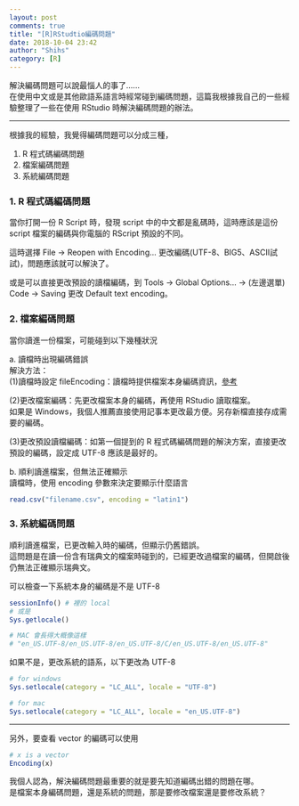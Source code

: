 ```yaml
---
layout: post
comments: true
title: "[R]RStudtio編碼問題"
date: 2018-10-04 23:42
author: "Shihs"
category: [R]
---
```


解決編碼問題可以說最惱人的事了......<br>
在使用中文或是其他歐語系語言時經常碰到編碼問題，這篇我根據我自己的一些經驗整理了一些在使用 RStudio 時解決編碼問題的辦法。

***

根據我的經驗，我覺得編碼問題可以分成三種，
1. R 程式碼編碼問題
2. 檔案編碼問題
3. 系統編碼問題




### 1. R 程式碼編碼問題
當你打開一份 R Script 時，發現 script 中的中文都是亂碼時，這時應該是這份 script 檔案的編碼與你電腦的 RScript 預設的不同。

這時選擇 File -> Reopen with Encoding... 更改編碼(UTF-8、BIG5、ASCII試試)，問題應該就可以解決了。

或是可以直接更改預設的讀檔編碼，到 Tools -> Global Options... -> (左邊選單) Code -> Saving 更改 Default text encoding。


### 2. 檔案編碼問題
當你讀進一份檔案，可能碰到以下幾種狀況<br>

a. 讀檔時出現編碼錯誤<br>
解決方法： <br>
(1)讀檔時設定 fileEncoding：讀檔時提供檔案本身編碼資訊，[參考](https://shihs.github.io/blog/r/2018/01/17/R-read.csv出現編碼錯誤訊息/)<br>


(2)更改檔案編碼：先更改檔案本身的編碼，再使用 RStudio 讀取檔案。<br>
   如果是 Windows，我個人推薦直接使用記事本更改最方便。另存新檔直接存成需要的編碼。<br>

(3)更改預設讀檔編碼：如第一個提到的 R 程式碼編碼問題的解決方案，直接更改預設的編碼，設定成 UTF-8 應該是最好的。<br>


b. 順利讀進檔案，但無法正確顯示<br>
讀檔時，使用 encoding 參數來決定要顯示什麼語言

```r
read.csv("filename.csv", encoding = "latin1")
```



### 3. 系統編碼問題
順利讀進檔案，已更改輸入時的編碼，但顯示仍舊錯誤。<br>
這問題是在讀一份含有瑞典文的檔案時碰到的，已經更改過檔案的編碼，但開啟後仍無法正確顯示瑞典文。

可以檢查一下系統本身的編碼是不是 UTF-8 
```r
sessionInfo() # 裡的 local
# 或是
Sys.getlocale()

# MAC 會長得大概像這樣
# "en_US.UTF-8/en_US.UTF-8/en_US.UTF-8/C/en_US.UTF-8/en_US.UTF-8"
```
如果不是，更改系統的語系，以下更改為 UTF-8
```r
# for windows
Sys.setlocale(category = "LC_ALL", locale = "UTF-8")

# for mac
Sys.setlocale(category = "LC_ALL", locale = "en_US.UTF-8")
```

***

另外，要查看 vector 的編碼可以使用
```r
# x is a vector
Encoding(x)
```


我個人認為，解決編碼問題最重要的就是要先知道編碼出錯的問題在哪。<br>
是檔案本身編碼問題，還是系統的問題，那是要修改檔案還是要修改系統？<br>













